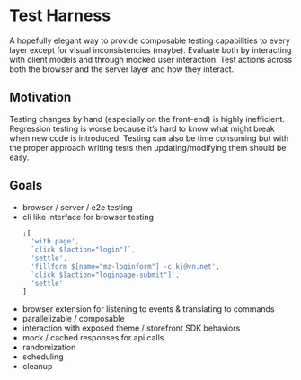 # Test Harness

A hopefully elegant way to provide composable testing capabilities to every layer except for visual inconsistencies (maybe). Evaluate both by interacting with client models and through mocked user interaction. Test actions across both the browser and the server layer and how they interact.

## Motivation

Testing changes by hand (especially on the front-end) is highly inefficient. Regression testing is worse because it’s hard to know what might break when new code is introduced. Testing can also be time consuming but with the proper approach writing tests then updating/modifying them should be easy.

## Goals

- browser / server / e2e testing
- cli like interface for browser testing
  ```javascript
  ;[
    'with page',
    `click $[action="login"]`,
    'settle',
    'fillform $[name="mz-loginform"] -c kj@vn.net',
    `click $[action="loginpage-submit"]`,
    'settle'
  ]
  ```
- browser extension for listening to events & translating to commands
- parallelizable / composable
- interaction with exposed theme / storefront SDK behaviors
- mock / cached responses for api calls
- randomization
- scheduling
- cleanup
